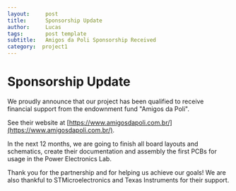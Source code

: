 ```yaml
---
layout:     post
title:      Sponsorship Update
author:     Lucas
tags: 		post template
subtitle:  	Amigos da Poli Sponsorship Received
category:  project1
---
```

<!-- Start Writing Below in Markdown -->

# Sponsorship Update


We proudly announce that our project has been qualified to receive financial support from the endownment fund "Amigos da Poli".

See their website at [https://www.amigosdapoli.com.br/](https://www.amigosdapoli.com.br/).

In the next 12 months, we are going to finish all board layouts and schematics, create their documentation and assembly the first PCBs for usage in the Power Electronics Lab.

Thank you for the partnership and for helping us achieve our goals! We are also thankful to STMicroelectronics and Texas Instruments for their support.
